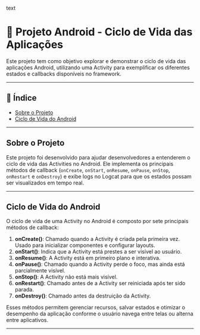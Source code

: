 text
# 📱 Projeto Android - Ciclo de Vida das Aplicações

Este projeto tem como objetivo explorar e demonstrar o ciclo de vida das aplicações Android, utilizando uma Activity para exemplificar os diferentes estados e callbacks disponíveis no framework.

---

## 📖 Índice

- [Sobre o Projeto](#sobre-o-projeto)
- [Ciclo de Vida do Android](#ciclo-de-vida-do-android)


---

## Sobre o Projeto

Este projeto foi desenvolvido para ajudar desenvolvedores a entenderem o ciclo de vida das Activities no Android. Ele implementa os principais métodos de callback (`onCreate`, `onStart`, `onResume`, `onPause`, `onStop`, `onRestart` e `onDestroy`) e exibe logs no Logcat para que os estados possam ser visualizados em tempo real.

---

## Ciclo de Vida do Android

O ciclo de vida de uma Activity no Android é composto por sete principais métodos de callback:

1. **onCreate()**: Chamado quando a Activity é criada pela primeira vez. Usado para inicializar componentes e configurar layouts.
2. **onStart()**: Indica que a Activity está prestes a ser visível ao usuário.
3. **onResume()**: A Activity está em primeiro plano e interativa.
4. **onPause()**: Chamado quando a Activity perde o foco, mas ainda está parcialmente visível.
5. **onStop()**: A Activity não está mais visível.
6. **onRestart()**: Chamado antes de a Activity ser reiniciada após ter sido parada.
7. **onDestroy()**: Chamado antes da destruição da Activity.

Esses métodos permitem gerenciar recursos, salvar estados e otimizar o desempenho da aplicação conforme o usuário navega entre telas ou alterna entre aplicativos.

---
